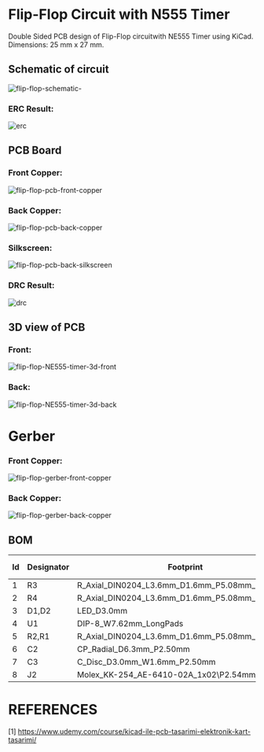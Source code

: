 # Flip-Flop Circuit with N555 Timer
Double Sided PCB design of Flip-Flop circuitwith NE555 Timer using KiCad.
Dimensions: 25 mm x 27 mm.

## Schematic of circuit
![flip-flop-schematic-](https://github.com/anilv8/flip-flop-with-N555-timer/assets/81171588/96e8f9cd-2b9d-4d49-b6f5-939b52184fb5)
### ERC Result:
![erc](https://github.com/anilv8/flip-flop-with-N555-timer/assets/81171588/71ea6938-224a-4d0e-b644-39850aeb1634)

## PCB Board
### Front Copper:
![flip-flop-pcb-front-copper](https://github.com/anilv8/flip-flop-with-N555-timer/assets/81171588/e3f098f6-4d0f-4e10-a1e7-2b64310d2300)
### Back Copper:
![flip-flop-pcb-back-copper](https://github.com/anilv8/flip-flop-with-N555-timer/assets/81171588/691adbd1-fe27-44ed-ab3d-5c40aecdef75)
### Silkscreen:
![flip-flop-pcb-back-silkscreen](https://github.com/anilv8/flip-flop-with-N555-timer/assets/81171588/71cf91a1-50c7-49d0-93fc-eb8fb18d2438)
### DRC Result:
![drc](https://github.com/anilv8/flip-flop-with-N555-timer/assets/81171588/3de538df-642d-449e-9d75-ad2d362a8994)

## 3D view of PCB
### Front:
![flip-flop-NE555-timer-3d-front](https://github.com/anilv8/flip-flop-with-N555-timer/assets/81171588/0ff980fd-7ae0-4257-9254-95036e5e3a31)
### Back:
![flip-flop-NE555-timer-3d-back](https://github.com/anilv8/flip-flop-with-N555-timer/assets/81171588/2ec0441a-f6ef-443b-8a34-5b3b473042bd)

# Gerber
### Front Copper:
![flip-flop-gerber-front-copper](https://github.com/anilv8/flip-flop-with-N555-timer/assets/81171588/6f341eb8-a536-4b09-9f25-2c76ecf7235b)
### Back Copper:
![flip-flop-gerber-back-copper](https://github.com/anilv8/flip-flop-with-N555-timer/assets/81171588/2031093d-22c1-402d-b373-9382672f65d8)

## BOM
| Id  | Designator | Footprint | Quantity | Designation | Supplier and ref |
| --- | --- | --- | --- | --- | --- |
| 1   | R3  | R_Axial_DIN0204_L3.6mm_D1.6mm_P5.08mm_Horizontal | 1   | 100k |     |
| 2   | R4  | R_Axial_DIN0204_L3.6mm_D1.6mm_P5.08mm_Horizontal | 1   | 50k |     |
| 3   | D1,D2 | LED_D3.0mm | 2   | LED |     |
| 4   | U1  | DIP-8_W7.62mm_LongPads | 1   | NE555P |     |
| 5   | R2,R1 | R_Axial_DIN0204_L3.6mm_D1.6mm_P5.08mm_Horizontal | 2   | 330 |     |
| 6   | C2  | CP_Radial_D6.3mm_P2.50mm | 1   | 10u |     |
| 7   | C3  | C_Disc_D3.0mm_W1.6mm_P2.50mm | 1   | 0.1u |     |
| 8   | J2  | Molex_KK-254_AE-6410-02A_1x02\P2.54mm_Vertical | 1   | Conn\_01x02\_Pin |     |

# REFERENCES
[1]  https://www.udemy.com/course/kicad-ile-pcb-tasarimi-elektronik-kart-tasarimi/
